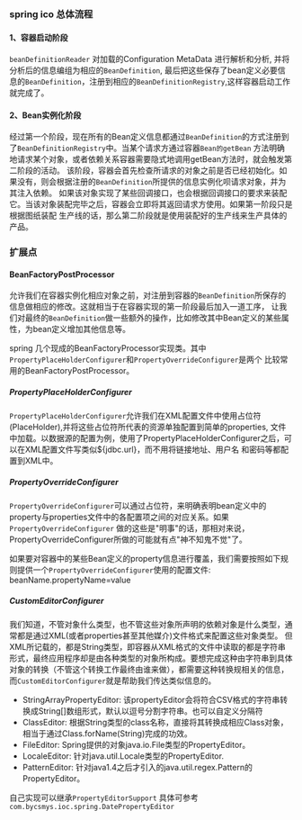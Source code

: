 ### spring ico 总体流程
#### 1、容器启动阶段
`beanDefinitionReader` 对加载的Configuration MetaData 进行解析和分析, 并将分析后的信息编组为相应的`BeanDefinition`,
最后把这些保存了bean定义必要信息的`BeanDefinition`，注册到相应的`BeanDefinitionRegistry`,这样容器启动工作就完成了。

#### 2、Bean实例化阶段
经过第一个阶段，现在所有的Bean定义信息都通过`BeanDefinition`的方式注册到了`BeanDefinitionRegistry`中。当某个请求方通过容器`Bean的getBean`
方法明确地请求某个对象，或者依赖关系容器需要隐式地调用getBean方法时，就会触发第二阶段的活动。
该阶段，容器会首先检查所请求的对象之前是否已经初始化。如果没有，则会根据注册的`BeanDefinition`所提供的信息实例化呗请求对象，并为其注入依赖。
如果该对象实现了某些回调接口，也会根据回调接口的要求来装配它。当该对象装配完毕之后，容器会立即将其返回请求方使用。如果第一阶段只是根据图纸装配
生产线的话，那么第二阶段就是使用装配好的生产线来生产具体的产品。

### 扩展点
#### BeanFactoryPostProcessor
允许我们在容器实例化相应对象之前，对注册到容器的`BeanDefinition`所保存的信息做相应的修改。这就相当于在容器实现的第一阶段最后加入一道工序，
让我们对最终的`BeanDefinition`做一些额外的操作，比如修改其中Bean定义的某些属性，为bean定义增加其他信息等。

spring 几个现成的BeanFactoryProcessor实现类。其中`PropertyPlaceHolderConfigurer`和`PropertyOverrideConfigurer`是两个
比较常用的BeanFactoryPostProcessor。

##### PropertyPlaceHolderConfigurer
`PropertyPlaceHolderConfigurer`允许我们在XML配置文件中使用占位符(PlaceHolder),并将这些占位符所代表的资源单独配置到简单的properties,
文件中加载。以数据源的配置为例，使用了PropertyPlaceHolderConfigurer之后，可以在XML配置文件写类似${jdbc.url}，而不用将链接地址、用户名
和密码等都配置到XML中。

##### PropertyOverrideConfigurer
`PropertyOverrideConfigurer`可以通过占位符，来明确表明bean定义中的property与properties文件中的各配置项之间的对应关系。如果`PropertyOverrideConfigurer`
做的这些是"明事"的话，那相对来说，PropertyOverrideConfigurer所做的可能就有点"神不知鬼不觉"了。

如果要对容器中的某些Bean定义的property信息进行覆盖，我们需要按照如下规则提供一个`PropertyOverrideConfigurer`使用的配置文件:
beanName.propertyName=value

##### CustomEditorConfigurer
我们知道，不管对象什么类型，也不管这些对象所声明的依赖对象是什么类型，通常都是通过XML(或者properties甚至其他媒介)文件格式来配置这些对象类型。
但XML所记载的，都是String类型，即容器从XML格式的文件中读取的都是字符串形式，最终应用程序却是由各种类型的对象所构成。要想完成这种由字符串到具体
对象的转换（不管这个转换工作最终由谁来做），都需要这种转换规相关的信息，而`CustomEditorConfigurer`就是帮助我们传达类似信息的。

+ StringArrayPropertyEditor: 该propertyEditor会将符合CSV格式的字符串转换成String[]数组形式，默认以逗号分割字符串。也可以自定义分隔符
+ ClassEditor: 根据String类型的class名称，直接将其转换成相应Class对象，相当于通过Class.forName(String)完成的功效。
+ FileEditor: Spring提供的对象java.io.File类型的PropertyEditor。
+ LocaleEditor: 针对java.util.Locale类型的PropertyEditor.
+ PatternEditor: 针对java1.4之后才引入的java.util.regex.Pattern的PropertyEditor。

自己实现可以继承`PropertyEditorSupport` 具体可参考`com.bycsmys.ioc.spring.DatePropertyEditor`





